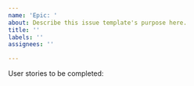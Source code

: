 ```yaml
---
name: 'Epic: '
about: Describe this issue template's purpose here.
title: ''
labels: ''
assignees: ''

---
```


User stories to be completed:
